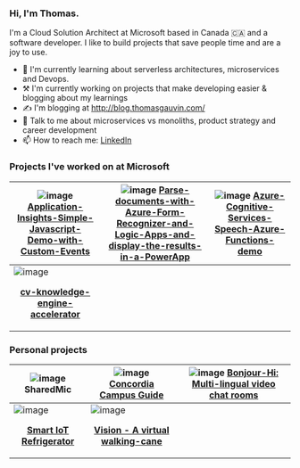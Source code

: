 ### Hi, I'm Thomas. 
I'm a Cloud Solution Architect at Microsoft based in Canada 🇨🇦 and a software developer. I like to build projects that save people time and are a joy to use. 

- 🌱 I'm currently learning about serverless architectures, microservices and Devops.
- ⚒️ I'm currently working on projects that make developing easier & blogging about my learnings
- ✍️ I'm blogging at http://blog.thomasgauvin.com/
- 💬 Talk to me about microservices vs monoliths, product strategy and career development
- 📫 How to reach me: [LinkedIn](https://www.linkedin.com/in/thomas-gauvin/)

### Projects I've worked on at Microsoft

| ![image](https://user-images.githubusercontent.com/35609369/155168134-1e400b70-4729-4a82-aa95-2bcd0011e987.png) [**Application-Insights-Simple-Javascript-Demo-with-Custom-Events**](https://github.com/thomasgauvin/Application-Insights-Simple-Javascript-Demo-with-Custom-Events) | ![image](https://user-images.githubusercontent.com/35609369/155168220-4da969ed-dd9a-47cf-9c68-4560a1164f30.png) [**Parse-documents-with-Azure-Form-Recognizer-and-Logic-Apps-and-display-the-results-in-a-PowerApp**](https://github.com/thomasgauvin/Parse-documents-with-Azure-Form-Recognizer-and-Logic-Apps-and-display-the-results-in-a-PowerApp) | ![image](https://user-images.githubusercontent.com/35609369/155168297-0a04efba-0475-4607-8626-1b380dae0537.png) [**Azure-Cognitive-Services-Speech-Azure-Functions-demo**](https://github.com/thomasgauvin/Azure-Cognitive-Services-Speech-Azure-Functions-demo) |
| --- | --- | --- |
| ![image](https://user-images.githubusercontent.com/35609369/155168448-cec67b0e-f94a-4484-bf3f-2da45a63d22e.png) <p align="center">[**cv-knowledge-engine-accelerator**](https://github.com/thomasgauvin/cv-knowledge-engine-accelerator)</p> | | |

### Personal projects

| ![image](https://user-images.githubusercontent.com/35609369/155170340-ab34e7a9-a781-49b1-ab79-5de685cfe583.png) SharedMic | ![image](https://user-images.githubusercontent.com/35609369/155171272-b6369002-3270-433f-a9fa-f9d9e80c1f26.png) [Concordia Campus Guide](https://github.com/Concordia-Campus-Guide/Concordia-Campus-Guide) | ![image](https://user-images.githubusercontent.com/35609369/155170894-1fad6a97-5da1-42c6-9ac2-a5e982e39f96.png) [Bonjour-Hi: Multi-lingual video chat rooms](https://github.com/ZacharyBys/bonjour-hi) |
| --- | --- | --- |
| ![image](https://user-images.githubusercontent.com/35609369/155171022-f6579339-94c3-4fdf-95e7-430cc7594509.png) <p align="center">[**Smart IoT Refrigerator**](https://github.com/Jacobian8/ConUHacks-2019)</p> | ![image](https://user-images.githubusercontent.com/35609369/155171309-7b310857-910d-4406-8abd-4cde24aa7eac.png) <p align="center">[**Vision - A virtual walking-cane**](https://github.com/muskanaul/Vision)</p> | |

<!--
**thomasgauvin/thomasgauvin** is a ✨ _special_ ✨ repository because its `README.md` (this file) appears on your GitHub profile.

Here are some ideas to get you started:

- 🔭 I’m currently working on ...
- 🌱 I’m currently learning ...
- 👯 I’m looking to collaborate on ...
- 🤔 I’m looking for help with ...
- 💬 Ask me about ...
- 📫 How to reach me: ...
- 😄 Pronouns: ...
- ⚡ Fun fact: ...
-->

